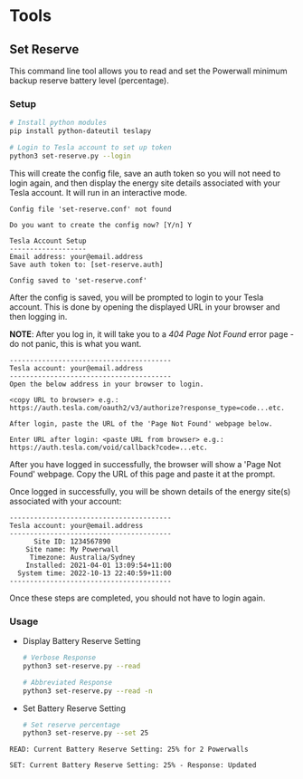 # Tools

## Set Reserve

This command line tool allows you to read and set the Powerwall minimum backup reserve battery level (percentage).

### Setup

```bash
# Install python modules
pip install python-dateutil teslapy

# Login to Tesla account to set up token
python3 set-reserve.py --login
```

This will create the config file, save an auth token so you will not need to login again, and then display the energy site details associated with your Tesla account. It will run in an interactive mode.

```
Config file 'set-reserve.conf' not found

Do you want to create the config now? [Y/n] Y

Tesla Account Setup
-------------------
Email address: your@email.address
Save auth token to: [set-reserve.auth]

Config saved to 'set-reserve.conf'
```

After the config is saved, you will be prompted to login to your Tesla account. This is done by opening the displayed URL in your browser and then logging in.

**NOTE**: After you log in, it will take you to a *404 Page Not Found* error page - do not panic, 
this is what you want.

```
----------------------------------------
Tesla account: your@email.address
----------------------------------------
Open the below address in your browser to login.

<copy URL to browser> e.g.: https://auth.tesla.com/oauth2/v3/authorize?response_type=code...etc.

After login, paste the URL of the 'Page Not Found' webpage below.

Enter URL after login: <paste URL from browser> e.g.: https://auth.tesla.com/void/callback?code=...etc.
```

After you have logged in successfully, the browser will show a 'Page Not Found' webpage. Copy the URL of this page and paste it at the prompt.

Once logged in successfully, you will be shown details of the energy site(s) associated with your account:

```
----------------------------------------
Tesla account: your@email.address
----------------------------------------
      Site ID: 1234567890
    Site name: My Powerwall
     Timezone: Australia/Sydney
    Installed: 2021-04-01 13:09:54+11:00
  System time: 2022-10-13 22:40:59+11:00
----------------------------------------
```

Once these steps are completed, you should not have to login again.

### Usage

* Display Battery Reserve Setting

    ```bash
    # Verbose Response
    python3 set-reserve.py --read

    # Abbreviated Response
    python3 set-reserve.py --read -n
    ```

* Set Battery Reserve Setting

    ```bash
    # Set reserve percentage
    python3 set-reserve.py --set 25
    ```

`READ: Current Battery Reserve Setting: 25% for 2 Powerwalls`

`SET: Current Battery Reserve Setting: 25% - Response: Updated`
